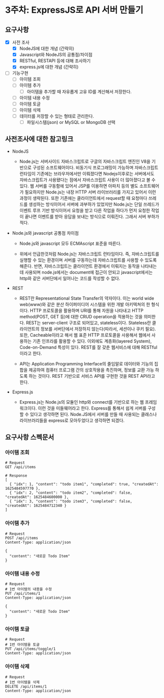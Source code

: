 # 3주차: ExpressJS로 API 서버 만들기

## 요구사항

- [X] 사전 조사
  - [X] NodeJS에 대한 개념 (간략히)
  - [X] Javascript와 NodeJS의 공통점/차이점
  - [X] RESTful, RESTAPI 등에 대해 조사하기
  - [X] express.js에 대한 개념 (간략히)
- [ ] 기능구현
  - [ ] 아이템 조회
  - [ ] 아이템 추가
    - [ ] 아이템을 추가할 때 자유롭게 고유 ID를 계산해서 저장한다. 
  - [ ] 아이템 내용 수정
  - [ ] 아이템 토글
  - [ ] 아이템 삭제
  - [ ] 데이터를 저장할 수 있는 형태로 관리한다.
    - [ ] 파일시스템(json) or MySQL or MongoDB 선택
  
## 사전조사에 대한 참고링크

- NodeJS
  
  - Node.js는 서버사이드 자바스크립트로 구글의 자바스크립트 엔진인 V8을 기반으로 구성된 소프트웨어이다. 비동기식 프로그래밍이 가능하며 자바스크립트 런타임이 기존에는 브라우저에서만 이뤄졌다면 Nodejs이후로는 서버에서도 자바스크립트가 사용됐다는 점에서 자바스크립트 사용이 더 많아졌다고 볼 수 있다. 웹 서버를 구동함에 있어서 JSP를 이용하면 아파치 등의 별도 소프트웨어가 필요하지만 Node.js는 내장 HTTP 서버 라이브러리를 가지고 있어서 이런 과정이 생략된다. 또한 기존에는 클라이언트에서 request할 때 요청마다 쓰레드를 생성하는 방식이어서 서버에 과부하가 있었지만 Node.js는 단일 쓰레드가 이벤트 루프 기반 방식이어서 요청을 받고 다른 작업을 하다가 먼저 요청한 작업이 끝나면 이벤트를 받아 응답을 보내는 방식으로 이뤄진다. 그래서 서버 부하가 적다.

- Node.js와 javascript 공통점 차이점
  
  - Node.js와 javascript 모두 ECMAscript 표준을 따른다. 
  
  - 위에서 언급한것처럼 Node.js는 자바스크립트 런타임이다. 즉, 자바스크립트를 실행할 수 있는 환경이며 서버를 구동하는데 자바스크립트를 사용할 수 있도록 해준다. 반면, 자바스크립트는 클라이언트 환경에서 이뤄지는 동작을 나타내는데 사용되며 node.js에서는 document에 접근이 안되고 javascript에서는 http와 같은 서버단에서 일어나는 코드를 작성할 수 없다.

- REST 

  - REST란 Representational State Transfer의 약자이다. 이는 world wide web(www)와 같은 분산 하이퍼미디어 시스템을 위한 개발 아키텍쳐의 한 형식이다. HTTP 프로토콜을 활용하며 URI를 통해 자원을 나타내고 HTTP method(POST, GET 등)에 대한 CRUD operation을 적용하는 것을 의미한다. REST는 server-client 구조로 되어있고, stateless이다. Stateless란 클라이언트의 정보를 서버단에서 저장하지 않는다(따라서, 세션이나 쿠키 필요). 또한, Cacheable이라고 해서 웹 표준 HTTP 프로토콜을 사용해서 웹에서 사용하는 기존 인프라를 활용할 수 있다. 이외에도 계층화(layered System), Code-on-Demand 특성이 있다. REST를 잘 갖춘 웹서비스에 대해 RESTful이라고 한다.

  - API는 Application Programming Interface의 줄임말로 데이터와 기능의 집합을 제공하여 컴퓨터 프로그램 간의 상호작용을 촉진하며, 정보를 교환 가능 하도록 하는 것이다. REST 기반으로 서비스 API를 구현한 것을 REST API라고 한다.

- Express.js

  - Express.js는 Node.js의 모듈인 http와 connect를 기반으로 하는 웹 프레임워크이다. 이런 것을 미들웨어라고 한다. Express를 통해서 쉽게 서버를 구성할 수 있다고 생각하면 된다. Node.JS에서 서버를 만들 때 사용되는 클래스나 라이브러리들을 express로 모아두었다고 생각하면 되겠다.

## 요구사항 스펙문서

### 아이템 조회
```http
# Request
GET /api/items

# Response
[
  { "idx": 1, "content": "todo item1", "completed": true, "createdAt": 1625484597770 },
  { "idx": 2, "content": "todo item2", "completed": false, "createdAt": 1625484600000 },
  { "idx": 3, "content": "todo item3", "completed": false, "createdAt": 1625484712340 }
]
```

### 아이템 추가
```http
# Request
POST /api/items
Content-Type: application/json

{
  "content": "새로운 Todo Item"
}
```

### 아이템 내용 수정
```http
# Request
# 1번 아이템의 내용을 수정
PUT /api/items/1
Content-Type: application/json

{
  "content": "새로운 Todo Item"
}
```

### 아이템 토글
```http
# Request
# 1번 아이템을 토글
PUT /api/items/toggle/1
Content-Type: application/json
```

### 아이템 삭제
```http
# Request
# 1번 아이템을 삭제
DELETE /api/items/1
Content-Type: application/json
```

